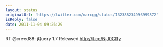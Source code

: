 ```yaml
---
layout: status
originalUrl: 'https://twitter.com/marcgg/status/132388234993999872'
isReply: false
date: 2011-11-04 09:26:29
---
```


RT @creed88: jQuery 1.7 Released http://t.co/NjJ0Cffy
